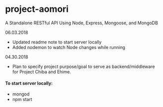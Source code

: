 # project-aomori
A Standalone RESTful API Using Node, Express, Mongoose, and MongoDB

06.03.2018
- Updated readme note to start server locally
- Added nodemon to watch Node changes while running

04.30.2018
- Plan to specify project purpose/goal to serve as backend/middleware for Project Chiba and Ehime.

#### To start server locally:
- mongod 
- npm start

